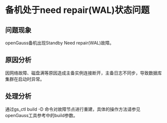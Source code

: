 # 备机处于need repair\(WAL\)状态问题<a name="ZH-CN_TOPIC_0289900624"></a>

## 问题现象<a name="zh-cn_topic_0283137649_section19264812163110"></a>

openGauss备机出现Standby Need repair\(WAL\)故障。

## 原因分析<a name="zh-cn_topic_0283137649_section31031614204014"></a>

因网络故障、磁盘满等原因造成主备实例连接断开，主备日志不同步，导致数据库集群在启动时异常。

## 处理分析<a name="zh-cn_topic_0283137649_section12618818144413"></a>

通过gs\_ctl build -D 命令对故障节点进行重建，具体的操作方法请参见openGauss工具参考中的build参数。


